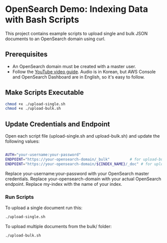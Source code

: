 # OpenSearch Demo: Indexing Data with Bash Scripts

This project contains example scripts to upload single and bulk JSON documents to an OpenSearch domain using curl.

## Prerequisites

- An OpenSearch domain must be created with a master user.
- Follow the [YouTube video guide](https://www.youtube.com/watch?v=WrMLpKsX6QI). Audio is in Korean, but AWS Console and OpenSearch Dashboard are in English, so it's easy to follow.

## Make Scripts Executable

```bash
chmod +x ./upload-single.sh
chmod +x ./upload-bulk.sh
```

## Update Credentials and Endpoint

Open each script file (upload-single.sh and upload-bulk.sh) and update the following values:

```bash

AUTH="your-username:your-password"
ENDPOINT="https://your-opensearch-domain/_bulk"         # for upload-bulk.sh
ENDPOINT="https://your-opensearch-domain/${INDEX_NAME}/_doc" # for upload-single.sh
```

Replace your-username:your-password with your OpenSearch master credentials.
Replace your-opensearch-domain with your actual OpenSearch endpoint.
Replace my-index with the name of your index.

### Run Scripts

To upload a single document run this:

```bash
./upload-single.sh
```

To upload multiple documents from the bulk/ folder:

```bash
./upload-bulk.sh
```
